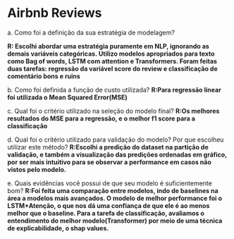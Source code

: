 # Airbnb Reviews


a. Como foi a definição da sua estratégia de modelagem?

**R: Escolhi abordar uma estratégia puramente em NLP, ignorando as demais variáveis categóricas. Utilizo modelos apropriados para texto como Bag of words, LSTM com attention e Transformers. Foram feitas duas tarefas: regressão da variável score do review e classificação de comentário bons e ruins**

b. Como foi definida a função de custo utilizada?
**R:Para regressão linear foi utilizada o Mean Squared Error(MSE)**

c. Qual foi o critério utilizado na seleção do modelo final?
**R:Os melhores resultados do MSE para a regressão, e o melhor f1 score para a classificação**

d. Qual foi o critério utilizado para validação do modelo? Por que escolheu utilizar este
método?
**R:Escolhi a predição do dataset na partição de validação, e também a visualização das predições ordenadas em gráfico, por ser mais intuitivo para se observar a performance em casos não vistos pelo modelo.**

e. Quais evidências você possui de que seu modelo é suficientemente bom?
**R:Foi feita uma comparação entre modelos, indo de baselines na área a modelos mais avançados. O modelo de melhor performance foi o LSTM+Atenção, o que nos dá uma confiança de que ele é ao menos melhor que o baseline. Para a tarefa de classificação, avaliamos o entendimento do melhor modelo(Transformer) por meio de uma técnica de explicabilidade, o shap values.**
